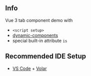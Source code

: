 ## Info

Vue 3 tab component demo with

-   `<script setup>`
-   [dynamic-components](https://vuejs.org/guide/essentials/component-basics.html#dynamic-components)
-   special built-in attribute `is`

## Recommended IDE Setup

-   [VS Code](https://code.visualstudio.com/) + [Volar](https://marketplace.visualstudio.com/items?itemName=Vue.volar)

